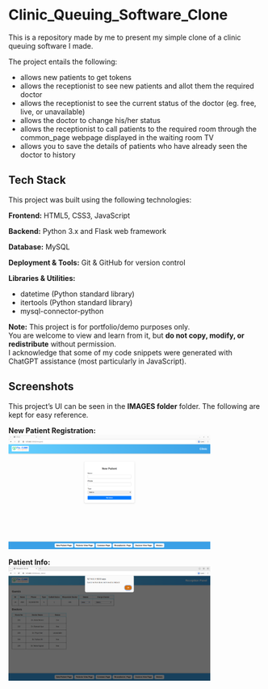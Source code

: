 # Clinic_Queuing_Software_Clone

This is a repository made by me to present my simple clone of a clinic queuing software I made.

The project entails the following:
- allows new patients to get tokens
- allows the receptionist to see new patients and allot them the required doctor
- allows the receptionist to see the current status of the doctor (eg. free, live, or unavailable)
- allows the doctor to change his/her status
- allows the receptionist to call patients to the required room through the common_page webpage displayed in the waiting room TV
- allows you to save the details of patients who have already seen the doctor to history

## Tech Stack

This project was built using the following technologies:

**Frontend:** HTML5, CSS3, JavaScript  

**Backend:** Python 3.x and Flask web framework  

**Database:** MySQL  

**Deployment & Tools:** Git & GitHub for version control  

**Libraries & Utilities:**  
- datetime (Python standard library)  
- itertools (Python standard library)  
- mysql-connector-python  

**Note:** This project is for portfolio/demo purposes only.  
You are welcome to view and learn from it, but **do not copy, modify, or redistribute** without permission.  
I acknowledge that some of my code snippets were generated with ChatGPT assistance (most particularly in JavaScript).

## Screenshots

This project’s UI can be seen in the **IMAGES folder** folder. The following are kept for easy reference.

**New Patient Registration:**  
<img src="images/IMG_newpatient.png" alt="New Patient Page" width="400">

**Patient Info:**  
<img src="images/IMG_info.png" alt="Patient Info" width="400">

